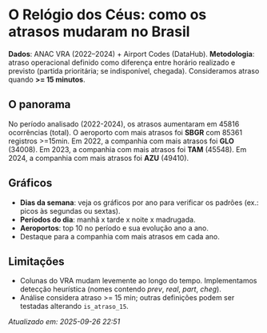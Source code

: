 # O Relógio dos Céus: como os atrasos mudaram no Brasil

**Dados**: ANAC VRA (2022–2024) + Airport Codes (DataHub).
**Metodologia**: atraso operacional definido como diferença entre horário realizado e previsto (partida prioritária; se indisponível, chegada). Consideramos atraso quando **>= 15 minutos**.

## O panorama

No período analisado (2022-2024), os atrasos aumentaram em 45816 ocorrências (total).
O aeroporto com mais atrasos foi **SBGR** com 85361 registros >=15min.
Em 2022, a companhia com mais atrasos foi **GLO** (34008).
Em 2023, a companhia com mais atrasos foi **TAM** (45548).
Em 2024, a companhia com mais atrasos foi **AZU** (49410).

## Gráficos

- **Dias da semana**: veja os gráficos por ano para verificar os padrões (ex.: picos às segundas ou sextas).
- **Períodos do dia**: manhã x tarde x noite x madrugada.
- **Aeroportos**: top 10 no período e sua evolução ano a ano.
- Destaque para a companhia com mais atrasos em cada ano.

## Limitações

- Colunas do VRA mudam levemente ao longo do tempo. Implementamos detecção heurística (nomes contendo *prev*, *real*, *part*, *cheg*).
- Análise considera atraso >= 15 min; outras definições podem ser testadas alterando `is_atraso_15`.

*Atualizado em: 2025-09-26 22:51*
